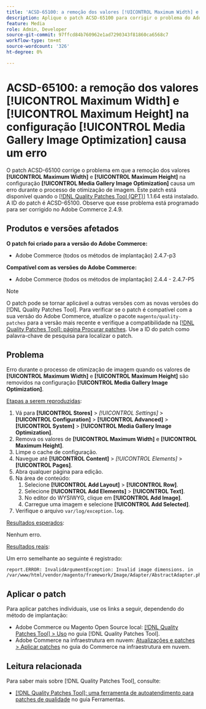 ```yaml
---
title: 'ACSD-65100: a remoção dos valores [!UICONTROL Maximum Width] e [!UICONTROL Maximum Height] na configuração [!UICONTROL Media Gallery Image Optimization] causa um erro'
description: Aplique o patch ACSD-65100 para corrigir o problema do Adobe Commerce em que a remoção dos valores [!UICONTROL Maximum Width] e [!UICONTROL Maximum Height] na configuração [!UICONTROL Media Gallery Image Optimization] causa um erro durante o processo de otimização de imagem.
feature: Media
role: Admin, Developer
source-git-commit: 97ffcd84b760962e1ad7290343f81860ca6568c7
workflow-type: tm+mt
source-wordcount: '326'
ht-degree: 0%

---
```



# ACSD-65100: a remoção dos valores [!UICONTROL Maximum Width] e [!UICONTROL Maximum Height] na configuração [!UICONTROL Media Gallery Image Optimization] causa um erro

O patch ACSD-65100 corrige o problema em que a remoção dos valores **[!UICONTROL Maximum Width]** e **[!UICONTROL Maximum Height]** na configuração **[!UICONTROL Media Gallery Image Optimization]** causa um erro durante o processo de otimização de imagem. Este patch está disponível quando o [[!DNL Quality Patches Tool (QPT)]](/help/tools/quality-patches-tool/quality-patches-tool-to-self-serve-quality-patches.md) 1.1.64 está instalado. A ID do patch é ACSD-65100. Observe que esse problema está programado para ser corrigido no Adobe Commerce 2.4.9.

## Produtos e versões afetados

**O patch foi criado para a versão do Adobe Commerce:**

* Adobe Commerce (todos os métodos de implantação) 2.4.7-p3

**Compatível com as versões do Adobe Commerce:**

* Adobe Commerce (todos os métodos de implantação) 2.4.4 - 2.4.7-P5

>[!NOTE]
>
>O patch pode se tornar aplicável a outras versões com as novas versões do [!DNL Quality Patches Tool]. Para verificar se o patch é compatível com a sua versão do Adobe Commerce, atualize o pacote `magento/quality-patches` para a versão mais recente e verifique a compatibilidade na [[!DNL Quality Patches Tool]: página Procurar patches](https://experienceleague.adobe.com/tools/commerce-quality-patches/index.html?lang=pt-BR). Use a ID do patch como palavra-chave de pesquisa para localizar o patch.

## Problema

Erro durante o processo de otimização de imagem quando os valores de **[!UICONTROL Maximum Width]** e **[!UICONTROL Maximum Height]** são removidos na configuração **[!UICONTROL Media Gallery Image Optimization]**.

<u>Etapas a serem reproduzidas</u>:

1. Vá para **[!UICONTROL Stores]** > *[!UICONTROL Settings]* > **[!UICONTROL Configuration]** > **[!UICONTROL Advanced]** > **[!UICONTROL System]** > **[!UICONTROL Media Gallery Image Optimization]**.
1. Remova os valores de **[!UICONTROL Maximum Width]** e **[!UICONTROL Maximum Height]**.
1. Limpe o cache de configuração.
1. Navegue até **[!UICONTROL Content]** > *[!UICONTROL Elements]* > **[!UICONTROL Pages]**.
1. Abra qualquer página para edição.
1. Na área de conteúdo:
   1. Selecione **[!UICONTROL Add Layout]** > **[!UICONTROL Row]**.
   1. Selecione **[!UICONTROL Add Elements]** > **[!UICONTROL Text]**.
   1. No editor do WYSIWYG, clique em **[!UICONTROL Add Image]**.
   1. Carregue uma imagem e selecione **[!UICONTROL Add Selected]**.
1. Verifique o arquivo `var/log/exception.log`.

<u>Resultados esperados</u>:

Nenhum erro.

<u>Resultados reais</u>:

Um erro semelhante ao seguinte é registrado:

```
report.ERROR: InvalidArgumentException: Invalid image dimensions. in /var/www/html/vendor/magento/framework/Image/Adapter/AbstractAdapter.php:630
```

## Aplicar o patch

Para aplicar patches individuais, use os links a seguir, dependendo do método de implantação:

* Adobe Commerce ou Magento Open Source local: [[!DNL Quality Patches Tool] > Uso](/help/tools/quality-patches-tool/usage.md) no guia [!DNL Quality Patches Tool].
* Adobe Commerce na infraestrutura em nuvem: [Atualizações e patches > Aplicar patches](https://experienceleague.adobe.com/docs/commerce-cloud-service/user-guide/develop/upgrade/apply-patches.html?lang=pt-BR) no guia do Commerce na infraestrutura em nuvem.

## Leitura relacionada

Para saber mais sobre [!DNL Quality Patches Tool], consulte:

* [[!DNL Quality Patches Tool]: uma ferramenta de autoatendimento para patches de qualidade](/help/tools/quality-patches-tool/quality-patches-tool-to-self-serve-quality-patches.md) no guia Ferramentas.
